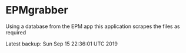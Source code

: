 # EPMgrabber
Using a database from the EPM app this application scrapes the files as required


Latest backup: Sun Sep 15 22:36:01 UTC 2019
